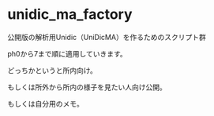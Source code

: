 # unidic_ma_factory
公開版の解析用Unidic（UniDicMA）を作るためのスクリプト群

ph0から7まで順に適用していきます。

どっちかというと所内向け。

もしくは所外から所内の様子を見たい人向け公開。

もしくは自分用のメモ。

